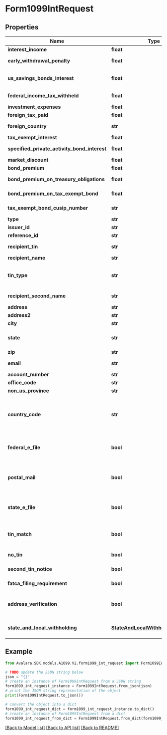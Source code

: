 # Form1099IntRequest


## Properties

Name | Type | Description | Notes
------------ | ------------- | ------------- | -------------
**interest_income** | **float** | Interest Income | [optional] 
**early_withdrawal_penalty** | **float** | Early Withdrawl Penalty | [optional] 
**us_savings_bonds_interest** | **float** | Interest on U.S. Savings Bonds and Treasury obligations | [optional] 
**federal_income_tax_withheld** | **float** | Federal income tax withheld | [optional] 
**investment_expenses** | **float** | Investment Expenses | [optional] 
**foreign_tax_paid** | **float** | Foreign tax paid | [optional] 
**foreign_country** | **str** | Foreign country or U.S. possession | [optional] 
**tax_exempt_interest** | **float** | Tax-Exempt Interest | [optional] 
**specified_private_activity_bond_interest** | **float** | Specified Private activity | [optional] 
**market_discount** | **float** | Market Discount | [optional] 
**bond_premium** | **float** | Bond Premium | [optional] 
**bond_premium_on_treasury_obligations** | **float** | Bond Premium on Treasury obligations | [optional] 
**bond_premium_on_tax_exempt_bond** | **float** | Bond Premium on tax exempt bond | [optional] 
**tax_exempt_bond_cusip_number** | **str** | Tax exempt bond CUSIP no. | [optional] 
**type** | **str** |  | [optional] 
**issuer_id** | **str** | Issuer ID | [optional] 
**reference_id** | **str** | Reference ID | [optional] 
**recipient_tin** | **str** | Recipient Tax ID Number | [optional] 
**recipient_name** | **str** | Recipient name | [optional] 
**tin_type** | **str** | Type of TIN (Tax ID Number). Will be one of:  * SSN  * EIN  * ITIN  * ATIN | [optional] 
**recipient_second_name** | **str** | Recipient second name | [optional] 
**address** | **str** | Address | [optional] 
**address2** | **str** | Address line 2 | [optional] 
**city** | **str** | City | [optional] 
**state** | **str** | US state. Required if CountryCode is \&quot;US\&quot;. | [optional] 
**zip** | **str** | Zip/postal code | [optional] 
**email** | **str** | Recipient email address | [optional] 
**account_number** | **str** | Account number | [optional] 
**office_code** | **str** | Office code | [optional] 
**non_us_province** | **str** | Foreign province | [optional] 
**country_code** | **str** | Country code, as defined at https://www.irs.gov/e-file-providers/country-codes | [optional] 
**federal_e_file** | **bool** | Boolean indicating that federal e-filing should be scheduled for this form | [optional] 
**postal_mail** | **bool** | Boolean indicating that postal mailing to the recipient should be scheduled for this form | [optional] 
**state_e_file** | **bool** | Boolean indicating that state e-filing should be scheduled for this form | [optional] 
**tin_match** | **bool** | Boolean indicating that TIN Matching should be scheduled for this form | [optional] 
**no_tin** | **bool** | Indicates whether the recipient has no TIN | [optional] 
**second_tin_notice** | **bool** | Second TIN notice in three years | [optional] 
**fatca_filing_requirement** | **bool** | Fatca filing requirement | [optional] 
**address_verification** | **bool** | Boolean indicating that address verification should be scheduled for this form | [optional] 
**state_and_local_withholding** | [**StateAndLocalWithholdingRequest**](StateAndLocalWithholdingRequest.md) | State and local withholding information | [optional] 

## Example

```python
from Avalara.SDK.models.A1099.V2.form1099_int_request import Form1099IntRequest

# TODO update the JSON string below
json = "{}"
# create an instance of Form1099IntRequest from a JSON string
form1099_int_request_instance = Form1099IntRequest.from_json(json)
# print the JSON string representation of the object
print(Form1099IntRequest.to_json())

# convert the object into a dict
form1099_int_request_dict = form1099_int_request_instance.to_dict()
# create an instance of Form1099IntRequest from a dict
form1099_int_request_from_dict = Form1099IntRequest.from_dict(form1099_int_request_dict)
```
[[Back to Model list]](../README.md#documentation-for-models) [[Back to API list]](../README.md#documentation-for-api-endpoints) [[Back to README]](../README.md)


